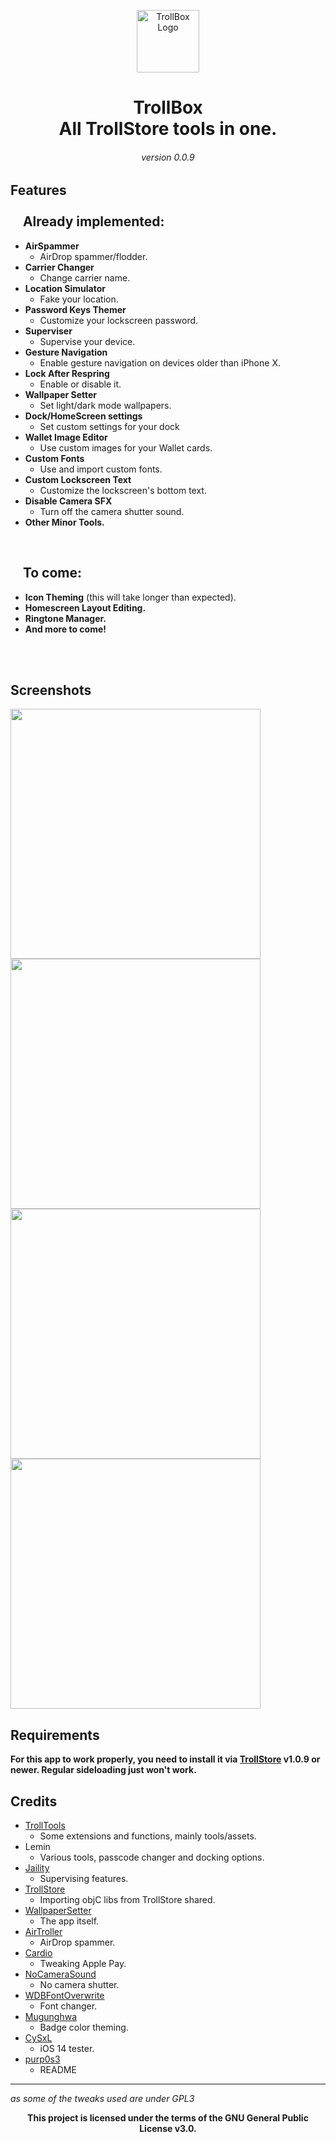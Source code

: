 <div align="center">
   <p>
      <img src="https://i.ibb.co/b5MpwmK/Untitled-modified.png" width=100 alt="TrollBox Logo">
   </p>
   <h1> TrollBox 
      <br/> All TrollStore tools in one.
   </h1>
</div>

<h6 align="center"> version 0.0.9 </h6>

## Features <br/> <br/> &nbsp; &nbsp; Already implemented:

- **AirSpammer** 
   - AirDrop spammer/flodder.
- **Carrier Changer**
   - Change carrier name.
- **Location Simulator**
   - Fake your location.
- **Password Keys Themer**
   - Customize your lockscreen password.
- **Superviser**
   - Supervise your device.
- **Gesture Navigation**
   - Enable gesture navigation on devices older than iPhone X.
- **Lock After Respring**
   - Enable or disable it.
- **Wallpaper Setter**
   - Set light/dark mode wallpapers.
- **Dock/HomeScreen settings**
   - Set custom settings for your dock
- **Wallet Image Editor**
   - Use custom images for your Wallet cards.
- **Custom Fonts**
   - Use and import custom fonts.
- **Custom Lockscreen Text**
   - Customize the lockscreen's bottom text.
- **Disable Camera SFX**
   - Turn off the camera shutter sound.
- **Other Minor Tools.**

<br/>

## &nbsp; &nbsp; To come:
  
- **Icon Theming** (this will take longer than expected).
- **Homescreen Layout Editing.**
- **Ringtone Manager.**
- **And more to come!**

<br/> <br/>

## Screenshots
<img src='https://i.ibb.co/hsR6nFr/IMG-4250.png' width=400><img src='https://i.ibb.co/grmh9hb/IMG-3817.png' width=400>
<br/>
<img src='https://i.ibb.co/W2pjkLG/IMG-3821.png' width=400><img src='https://i.ibb.co/6m0kj0T/IMG-3822.png' width=400>
   
   
## Requirements
**For this app to work properly, you need to install it via [TrollStore](https://github.com/opa334/TrollStore) v1.0.9 or newer. Regular sideloading just won't work.**

## Credits
- [TrollTools](https://github.com/sourcelocation/TrollTools) 
   - Some extensions and functions, mainly tools/assets.
- Lemin
   - Various tools, passcode changer and docking options.
- [Jaility](https://github.com/haxi0/Jaility) 
   - Supervising features.
- [TrollStore](https://github.com/opa334/TrollStore) 
   - Importing objC libs from TrollStore shared.
- [WallpaperSetter](https://github.com/Skittyblock/WallpaperSetter)
   - The app itself.
- [AirTroller](https://github.com/sourcelocation/AirTroller)
   - AirDrop spammer.
- [Cardio](https://github.com/cisc0disco/Cardio) 
   - Tweaking Apple Pay.
- [NoCameraSound](https://github.com/straight-tamago/NoCameraSound)
   - No camera shutter.
- [WDBFontOverwrite](https://github.com/zhuowei/WDBFontOverwrite)
   - Font changer.
- [Mugunghwa](https://github.com/s8ngyu/Mugunghwa) 
   - Badge color theming.
- [CySxL](https://github.com/CySxL) 
   - iOS 14 tester.
- [purp0s3](https://github.com/purp0s3)
   - README
   
---
_as some of the tweaks used are under GPL3_

<div align="center">
   <b>This project is licensed under the terms of the GNU General Public License v3.0.</b>
</div>
